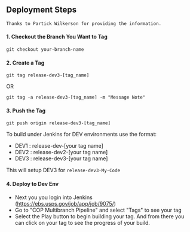 ## Deployment Steps

`Thanks to Partick Wilkerson for providing the information.`

#### 1. Checkout the Branch You Want to Tag
   `git checkout your-branch-name`

#### 2. Create a Tag
   `git tag release-dev3-[tag_name]`
   
   OR
   
   `git tag -a release-dev3-[tag_name] -m "Message Note"`

#### 3. Push the Tag
   `git push origin release-dev3-[tag_name]`

To build under Jenkins for DEV environments use the format:
- DEV1 : release-dev-[your tag name]
- DEV2 : release-dev2-[your tag name]
- DEV3 : release-dev3-[your tag name]

This will setup DEV3 for `release-dev3-My-Code`
 
#### 4. Deploy to Dev Env
- Next you you login into Jenkins (https://ebs.usps.gov/job/app/job/9075/)
- Go to "COP Multibranch Pipeline" and select "Tags" to see your tag
- Select the Play button to begin building your tag. And from there you can click on your tag to see the progress of your build.

